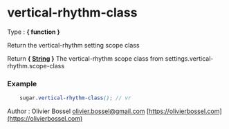 # vertical-rhythm-class

<!-- @namespace: sugar.scss.core.function.vertical-rhythm-class -->

Type : **{ function }**


Return the vertical-rhythm setting scope class


Return **{ [String](http://www.sass-lang.com/documentation/file.SASS_REFERENCE.html#sass-script-strings) }** The vertical-rhythm scope class from settings.vertical-rhythm.scope-class

### Example
```scss
	sugar.vertical-rhythm-class(); // vr
```
Author : Olivier Bossel [olivier.bossel@gmail.com](mailto:olivier.bossel@gmail.com) [https://olivierbossel.com](https://olivierbossel.com)